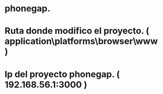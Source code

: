 # phonegap.
# Ruta donde modifico el proyecto. ( application\platforms\browser\www )
# Ip del proyecto phonegap. ( 192.168.56.1:3000 )
